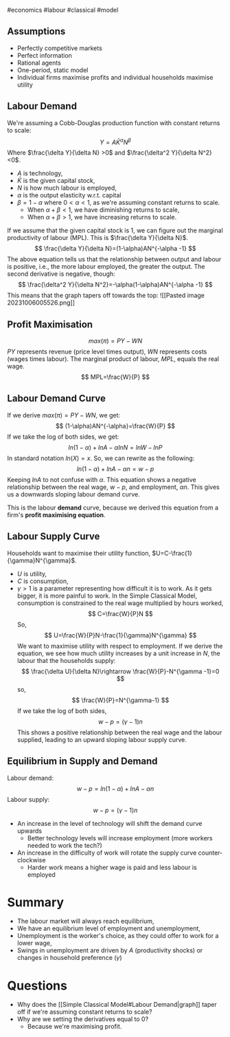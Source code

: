 #economics #labour #classical #model
## Assumptions
- Perfectly competitive markets
- Perfect information
- Rational agents
- One-period, static model
- Individual firms maximise profits and individual households maximise utility
## Labour Demand
We're assuming a Cobb-Douglas production function with constant returns to scale:
$$
Y=A\bar{K}^{\alpha}N^{\beta}
$$
Where $\frac{\delta Y}{\delta N} >0$  and $\frac{\delta^2 Y}{\delta N^2} <0$.
- $A$ is technology,
- $\bar{K}$ is the given capital stock,
- $N$ is how much labour is employed,
- $\alpha$ is the output elasticity w.r.t. capital
- $\beta=1-\alpha$ where $0<\alpha<1$, as we're assuming constant returns to scale.
	- When $\alpha+\beta<1$, we have diminishing returns to scale,
	- When $\alpha+\beta>1$, we have increasing returns to scale.

If we assume that the given capital stock is 1, we can figure out the marginal productivity of labour (MPL). This is $\frac{\delta Y}{\delta N}$.
$$
\frac{\delta Y}{\delta N}=(1-\alpha)AN^{-\alpha -1}
$$
The above equation tells us that the relationship between output and labour is positive, i.e., the more labour employed, the greater the output.
The second derivative is negative, though:
$$
\frac{\delta^2 Y}{\delta N^2}=-\alpha(1-\alpha)AN^{-\alpha -1}
$$
This means that the graph tapers off towards the top:
![[Pasted image 20231006005526.png]]
## Profit Maximisation
$$
max(\pi)=PY-WN
$$
$PY$ represents revenue (price level times output), $WN$ represents costs (wages times labour).
The marginal product of labour, $MPL$, equals the real wage.
$$
MPL=\frac{W}{P}
$$
## Labour Demand Curve
If we derive $max(\pi)=PY-WN$, we get:
$$
(1-\alpha)AN^{-\alpha}=\frac{W}{P}
$$
If we take the log of both sides, we get:
$$
ln(1-\alpha)+lnA-\alpha lnN=lnW-lnP
$$
In standard notation $ln(X)=x$. So, we can rewrite as the following:
$$
ln(1-\alpha)+lnA-\alpha n=w-p
$$
Keeping $lnA$ to not confuse with $\alpha$.
This equation shows a negative relationship between the real wage, $w-p$, and employment, $\alpha n$. This gives us a downwards sloping labour demand curve.

This is the labour **demand** curve, because we derived this equation from a firm's **profit maximising equation**. 

## Labour Supply Curve
Households want to maximise their utility function, $U=C-\frac{1}{\gamma}N^{\gamma}$.
- $U$ is utility,
- $C$ is consumption,
- $\gamma > 1$ is a parameter representing how difficult it is to work. As it gets bigger, it is more painful to work.
In the Simple Classical Model, consumption is constrained to the real wage multiplied by hours worked,
$$
C=\frac{W}{P}N
$$
So,
$$
U=\frac{W}{P}N-\frac{1}{\gamma}N^{\gamma}
$$
We want to maximise utility with respect to employment. If we derive the equation, we see how much utility increases by a unit increase in $N$, the labour that the households supply:
$$
\frac{\delta U}{\delta N}\rightarrow \frac{W}{P}-N^{\gamma -1}=0
$$
so,
$$
\frac{W}{P}=N^{\gamma-1}
$$
If we take the log of both sides,
$$
w-p=(\gamma-1)n
$$
This shows a positive relationship between the real wage and the labour supplied, leading to an upward sloping labour supply curve.

## Equilibrium in Supply and Demand
Labour demand:
$$
w-p=ln(1-\alpha)+lnA-\alpha n
$$
Labour supply:
$$
w-p=(\gamma-1)n
$$
- An increase in the level of technology will shift the demand curve upwards
	- Better technology levels will increase employment (more workers needed to work the tech?)
- An increase in the difficulty of work will rotate the supply curve counter-clockwise
	- Harder work means a higher wage is paid and less labour is employed

# Summary
- The labour market will always reach equilibrium,
- We have an equilibrium level of employment and unemployment,
- Unemployment is the worker's choice, as they could offer to work for a lower wage,
- Swings in unemployment are driven by $A$ (productivity shocks) or changes in household preference ($\gamma$)

# Questions
- Why does the [[Simple Classical Model#Labour Demand|graph]] taper off if we're assuming constant returns to scale?
- Why are we setting the derivatives equal to 0?
	- Because we're maximising profit.